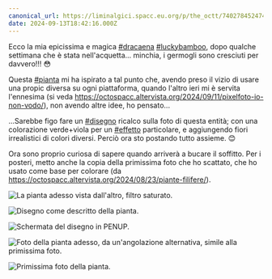 ```yaml
---
canonical_url: https://liminalgici.spacc.eu.org/p/the_octt/740278452474374023
date: 2024-09-13T18:42:16.000Z
---
```

Ecco la mia epicissima e magica <a href="https://liminalgici.spacc.eu.org/discover/tags/dracaena?src=hash" title="#dracaena" class="u-url hashtag" rel="external nofollow noopener">#dracaena</a> <a href="https://liminalgici.spacc.eu.org/discover/tags/luckybamboo?src=hash" title="#luckybamboo" class="u-url hashtag" rel="external nofollow noopener">#luckybamboo</a>, dopo qualche settimana che è stata nell'acquetta... minchia, i germogli sono cresciuti per davvero!!! 😳

Questa <a href="https://liminalgici.spacc.eu.org/discover/tags/pianta?src=hash" title="#pianta" class="u-url hashtag" rel="external nofollow noopener">#pianta</a> mi ha ispirato a tal punto che, avendo preso il vizio di usare una propic diversa su ogni piattaforma, quando l'altro ieri mi è servita l'ennesima (si veda <a href="https://octospacc.altervista.org/2024/09/11/pixelfoto-io-non-vodo/" rel="external nofollow noopener">https://octospacc.altervista.org/2024/09/11/pixelfoto-io-non-vodo/</a>), non avendo altre idee, ho pensato...

...Sarebbe figo fare un <a href="https://liminalgici.spacc.eu.org/discover/tags/disegno?src=hash" title="#disegno" class="u-url hashtag" rel="external nofollow noopener">#disegno</a> ricalco sulla foto di questa entità; con una colorazione verde+viola per un <a href="https://liminalgici.spacc.eu.org/discover/tags/effetto?src=hash" title="#effetto" class="u-url hashtag" rel="external nofollow noopener">#effetto</a> particolare, e aggiungendo fiori irrealistici di colori diversi. Perciò ora sto postando tutto assieme. 😊

Ora sono proprio curiosa di sapere quando arriverà a bucare il soffitto. Per i posteri, metto anche la copia della primissima foto che ho scattato, che ho usato come base per colorare (da <a href="https://octospacc.altervista.org/2024/08/23/piante-filifere/" rel="external nofollow noopener">https://octospacc.altervista.org/2024/08/23/piante-filifere/</a>).

![La pianta adesso vista dall'altro, filtro saturato.](https://liminalgici.spacc.eu.org/storage/m/_v2/664033260845064193/586f75268-5004eb/KqF7n4eQ5Iah/l0vaMHX5HlKxkTV0wpbGxIu39uO3n8BbDEaYDwBK.jpg)

![Disegno come descritto della pianta.](https://liminalgici.spacc.eu.org/storage/m/_v2/664033260845064193/586f75268-5004eb/2mIiIe2soKaK/4Xi4ukhEML1uYp6uUMBUm8cGF7oO54sSByiVnUZS.jpg)

![Schermata del disegno in PENUP.](https://liminalgici.spacc.eu.org/storage/m/_v2/664033260845064193/586f75268-5004eb/WDJIhbngtze6/WqgNurgLDIqyYla7TQDrRpYDouGi5MbwnENkcC5Y.jpg)

![Foto della pianta adesso, da un'angolazione alternativa, simile alla primissima foto.](https://liminalgici.spacc.eu.org/storage/m/_v2/664033260845064193/586f75268-5004eb/kf5vHDUIHCkn/F94y3OH9hecqQ7hcO6di2L0eBXxDKz8t1C6wp3YF.jpg)

![Primissima foto della pianta.](https://liminalgici.spacc.eu.org/storage/m/_v2/664033260845064193/586f75268-5004eb/i4CembI4OJIh/RribGHsr6IDJAWUDjf5mGOP5EPPpcW8NcGi86PZz.jpg)
